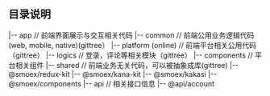 ## 目录说明

|-- app // 前端界面展示与交互相关代码
|-- common // 前端公用业务逻辑代码 (web, mobile, native)(gittree）
|-- platform (online) // 前端平台相关公用代码（gittree）
|-- logics // 登录，评论等相关模块（gittree）
|-- components // 平台相关组件
|-- shared // 前端业务无关代码，可以被抽象成库(gittree)
|-- @smoex/redux-kit
|-- @smoex/kana-kit
|-- @smoex/kakasi
|-- @smoex/components
|-- api // 相关接口信息
|-- @api/account
